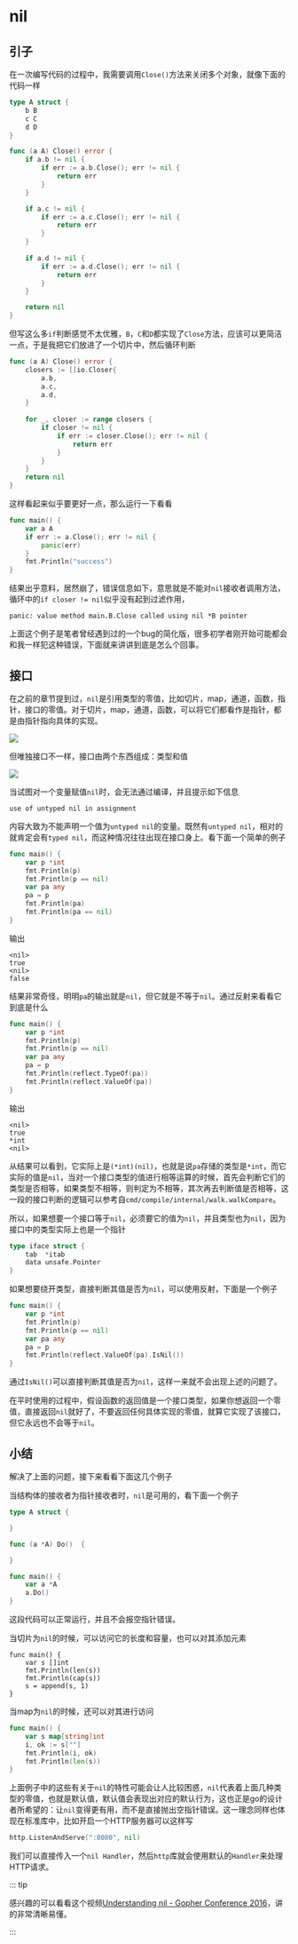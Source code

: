 # nil



## 引子

在一次编写代码的过程中，我需要调用`Close()`方法来关闭多个对象，就像下面的代码一样

```go
type A struct {
	b B
	c C
   	d D
}

func (a A) Close() error {
	if a.b != nil {
		if err := a.b.Close(); err != nil {
			return err
		}
	}

	if a.c != nil {
		if err := a.c.Close(); err != nil {
			return err
		}
	}
    
    if a.d != nil {
        if err := a.d.Close(); err != nil {
            return err
        }
    }

	return nil
}
```

但写这么多`if`判断感觉不太优雅，`B`，`C`和`D`都实现了`Close`方法，应该可以更简洁一点，于是我把它们放进了一个切片中，然后循环判断

```go
func (a A) Close() error {
	closers := []io.Closer{
		a.b,
		a.c,
		a.d,
	}
    
	for _, closer := range closers {
		if closer != nil {
			if err := closer.Close(); err != nil {
				return err
			}
		}
	}
	return nil
}
```

这样看起来似乎要更好一点，那么运行一下看看

```go
func main() {
	var a A
	if err := a.Close(); err != nil {
		panic(err)
	}
	fmt.Println("success")
}
```

结果出乎意料，居然崩了，错误信息如下，意思就是不能对`nil`接收者调用方法，循环中的`if closer != nil`似乎没有起到过滤作用，

```
panic: value method main.B.Close called using nil *B pointer
```

上面这个例子是笔者曾经遇到过的一个bug的简化版，很多初学者刚开始可能都会和我一样犯这种错误，下面就来讲讲到底是怎么个回事。



## 接口

在之前的章节提到过，`nil`是引用类型的零值，比如切片，map，通道，函数，指针，接口的零值。对于切片，map，通道，函数，可以将它们都看作是指针，都是由指针指向具体的实现。

![](https://public-1308755698.cos.ap-chongqing.myqcloud.com//img/202312241138669.png)

但唯独接口不一样，接口由两个东西组成：类型和值

![](https://public-1308755698.cos.ap-chongqing.myqcloud.com//img/202312241142990.png)

当试图对一个变量赋值`nil`时，会无法通过编译，并且提示如下信息

```
use of untyped nil in assignment
```

内容大致为不能声明一个值为`untyped nil`的变量。既然有`untyped nil`，相对的就肯定会有`typed nil`，而这种情况往往出现在接口身上。看下面一个简单的例子

```go
func main() {
	var p *int
	fmt.Println(p)
	fmt.Println(p == nil)
	var pa any
	pa = p
	fmt.Println(pa)
	fmt.Println(pa == nil)
}
```

输出

```
<nil>
true 
<nil>
false
```

结果非常奇怪，明明`pa`的输出就是`nil`，但它就是不等于`nil`。通过反射来看看它到底是什么

```go
func main() {
	var p *int
	fmt.Println(p)
	fmt.Println(p == nil)
	var pa any
	pa = p
	fmt.Println(reflect.TypeOf(pa))
	fmt.Println(reflect.ValueOf(pa))
}
```

输出

```
<nil>
true 
*int 
<nil>
```

从结果可以看到，它实际上是`(*int)(nil)`，也就是说`pa`存储的类型是`*int`，而它实际的值是`nil`，当对一个接口类型的值进行相等运算的时候，首先会判断它们的类型是否相等，如果类型不相等，则判定为不相等，其次再去判断值是否相等，这一段的接口判断的逻辑可以参考自`cmd/compile/internal/walk.walkCompare`。

所以，如果想要一个接口等于`nil`，必须要它的值为`nil`，并且类型也为`nil`，因为接口中的类型实际上也是一个指针

```go
type iface struct {
	tab  *itab
	data unsafe.Pointer
}
```

如果想要绕开类型，直接判断其值是否为`nil`，可以使用反射，下面是一个例子

```go
func main() {
	var p *int
	fmt.Println(p)
	fmt.Println(p == nil)
	var pa any
	pa = p
	fmt.Println(reflect.ValueOf(pa).IsNil())
}
```

通过`IsNil()`可以直接判断其值是否为`nil`，这样一来就不会出现上述的问题了。

在平时使用的过程中，假设函数的返回值是一个接口类型，如果你想返回一个零值，直接返回`nil`就好了，不要返回任何具体实现的零值，就算它实现了该接口，但它永远也不会等于`nil`。



## 小结

解决了上面的问题，接下来看看下面这几个例子

当结构体的接收者为指针接收者时，`nil`是可用的，看下面一个例子

```go
type A struct {

}

func (a *A) Do()  {

}

func main() {
	var a *A
	a.Do()
}
```

这段代码可以正常运行，并且不会报空指针错误。

当切片为`nil`的时候，可以访问它的长度和容量，也可以对其添加元素

```
func main() {
	var s []int
	fmt.Println(len(s))
	fmt.Println(cap(s))
	s = append(s, 1)
}
```

当map为`nil`的时候，还可以对其进行访问

```go
func main() {
	var s map[string]int
	i, ok := s[""]
	fmt.Println(i, ok)
	fmt.Println(len(s))
}
```

上面例子中的这些有关于`nil`的特性可能会让人比较困惑，`nil`代表着上面几种类型的零值，也就是默认值，默认值会表现出对应的默认行为，这也正是go的设计者所希望的：让`nil`变得更有用，而不是直接抛出空指针错误。这一理念同样也体现在标准库中，比如开启一个HTTP服务器可以这样写

```go
http.ListenAndServe(":8080", nil)
```

我们可以直接传入一个`nil Handler`，然后`http`库就会使用默认的`Handler`来处理HTTP请求。

::: tip

感兴趣的可以看看这个视频[Understanding nil - Gopher Conference 2016](https://www.youtube.com/watch?v=ynoY2xz-F8s&t=56s)，讲的非常清晰易懂。

:::
